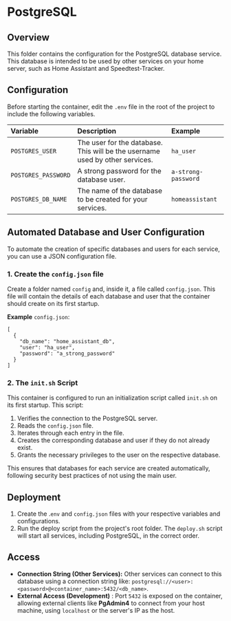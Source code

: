 # PostgreSQL

## Overview

This folder contains the configuration for the PostgreSQL database service. This database is intended to be used by other services on your home server, such as Home Assistant and Speedtest-Tracker.

## Configuration

Before starting the container, edit the `.env` file in the root of the project to include the following variables.

| Variable | Description | Example |
| :--- | :--- | :--- |
| `POSTGRES_USER` | The user for the database. This will be the username used by other services. | `ha_user` |
| `POSTGRES_PASSWORD` | A strong password for the database user. | `a-strong-password` |
| `POSTGRES_DB_NAME` | The name of the database to be created for your services. | `homeassistant` |

## Automated Database and User Configuration

To automate the creation of specific databases and users for each service, you can use a JSON configuration file.

### 1. Create the `config.json` file

Create a folder named `config` and, inside it, a file called `config.json`. This file will contain the details of each database and user that the container should create on its first startup.

**Example** `config.json`:

```
[
  {
    "db_name": "home_assistant_db",
    "user": "ha_user",
    "password": "a_strong_password"
  }
]

```

### 2. The `init.sh` Script

This container is configured to run an initialization script called `init.sh` on its first startup. This script:

1. Verifies the connection to the PostgreSQL server.
2. Reads the `config.json` file.
3. Iterates through each entry in the file.
4. Creates the corresponding database and user if they do not already exist.
5. Grants the necessary privileges to the user on the respective database.

This ensures that databases for each service are created automatically, following security best practices of not using the main user.

## Deployment

1. Create the .`env` and `config.json` files with your respective variables and configurations.
2. Run the deploy script from the project's root folder. The `deploy.sh` script will start all services, including PostgreSQL, in the correct order.

## Access

-   **Connection String (Other Services):** Other services can connect to this database using a connection string like: `postgresql://<user>:<password>@<container_name>:5432/<db_name>`.
-   **External Access (Development)** : Port `5432` is exposed on the container, allowing external clients like **PgAdmin4** to connect from your host machine, using `localhost` or the server's IP as the host.
